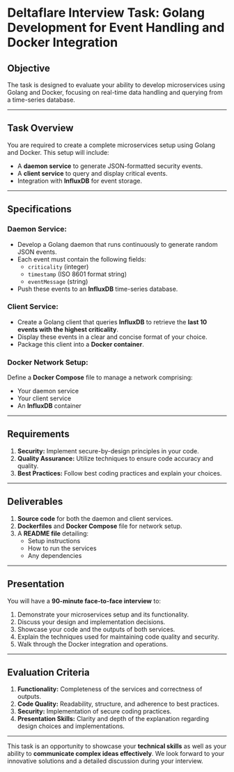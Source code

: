 # Deltaflare Interview Task: Golang Development for Event Handling and Docker Integration

## Objective
The task is designed to evaluate your ability to develop microservices using Golang and Docker, focusing on real-time data handling and querying from a time-series database.

---

## Task Overview
You are required to create a complete microservices setup using Golang and Docker. This setup will include:
- A **daemon service** to generate JSON-formatted security events.
- A **client service** to query and display critical events.
- Integration with **InfluxDB** for event storage.

---

## Specifications

### Daemon Service:
- Develop a Golang daemon that runs continuously to generate random JSON events.
- Each event must contain the following fields:
  - `criticality` (integer)
  - `timestamp` (ISO 8601 format string)
  - `eventMessage` (string)
- Push these events to an **InfluxDB** time-series database.

### Client Service:
- Create a Golang client that queries **InfluxDB** to retrieve the **last 10 events with the highest criticality**.
- Display these events in a clear and concise format of your choice.
- Package this client into a **Docker container**.

### Docker Network Setup:
Define a **Docker Compose** file to manage a network comprising:
- Your daemon service
- Your client service
- An **InfluxDB** container

---

## Requirements
1. **Security:** Implement secure-by-design principles in your code.
2. **Quality Assurance:** Utilize techniques to ensure code accuracy and quality.
3. **Best Practices:** Follow best coding practices and explain your choices.

---

## Deliverables
1. **Source code** for both the daemon and client services.
2. **Dockerfiles** and **Docker Compose** file for network setup.
3. A **README file** detailing:
   - Setup instructions
   - How to run the services
   - Any dependencies

---

## Presentation
You will have a **90-minute face-to-face interview** to:
1. Demonstrate your microservices setup and its functionality.
2. Discuss your design and implementation decisions.
3. Showcase your code and the outputs of both services.
4. Explain the techniques used for maintaining code quality and security.
5. Walk through the Docker integration and operations.

---

## Evaluation Criteria
1. **Functionality:** Completeness of the services and correctness of outputs.
2. **Code Quality:** Readability, structure, and adherence to best practices.
3. **Security:** Implementation of secure coding practices.
4. **Presentation Skills:** Clarity and depth of the explanation regarding design choices and implementations.

---

This task is an opportunity to showcase your **technical skills** as well as your ability to **communicate complex ideas effectively**. We look forward to your innovative solutions and a detailed discussion during your interview.
